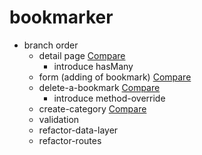 # bookmarker

- branch order
  - detail page <a href='https://github.com/ericpkatz/bookmarker/compare/detail-page?expand=1'>Compare</a>
    - introduce hasMany
  - form (adding of bookmark) <a href='https://github.com/ericpkatz/bookmarker/compare/detail-page...form?expand=1'>Compare</a>
  - delete-a-bookmark <a href='https://github.com/ericpkatz/bookmarker/compare/form...delete-a-bookmark?expand=1'>Compare</a>
    - introduce method-override
  - create-category <a href='https://github.com/ericpkatz/bookmarker/compare/delete-a-bookmark...create-category?expand=1'>Compare</a>
  - validation
  - refactor-data-layer
  - refactor-routes
